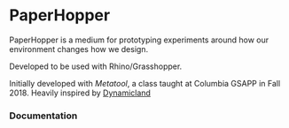 # PaperHopper

PaperHopper is a medium for prototyping experiments around how our environment changes how we design.

Developed to be used with Rhino/Grasshopper.

Initially developed with _Metatool_, a class taught at Columbia GSAPP in Fall 2018. 
Heavily inspired by [Dynamicland](https://dynamicland.org/)

### Documentation

